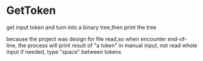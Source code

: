# GetToken

get input token and turn into a binary tree,then print the tree

because the project was design for file read,so when encounter end-of-line, the process will print result of "a token" in manual input, not read whole input
if needed, type "space" between tokens
